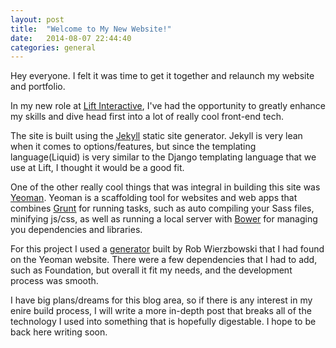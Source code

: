 ```yaml
---
layout: post
title:  "Welcome to My New Website!"
date:   2014-08-07 22:44:40
categories: general
---
```


Hey everyone. I felt it was time to get it together and relaunch my website and portfolio. 

In my new role at <a href="http://liftinteractive.com/">Lift Interactive</a>, I've had the opportunity to greatly enhance my skills and dive head first into a lot of really cool front-end tech. 

The site is built using the <a href="http://jekyllrb.com/">Jekyll</a> static site generator. Jekyll is very lean when it comes to options/features, but since the templating language(Liquid) is very similar to the Django templating language that we use at Lift, I thought it would be a good fit.

One of the other really cool things that was integral in building this site was <a href="http://yeoman.io/">Yeoman</a>. Yeoman is a scaffolding tool for websites and web apps that combines <a href="http://gruntjs.com/">Grunt</a> for running tasks, such as auto compiling your Sass files, minifying js/css, as well as running a local server with <a href="http://bower.io">Bower</a> for managing you dependencies and libraries. 

For this project I used a <a href="https://github.com/robwierzbowski/generator-jekyllrb">generator</a> built by Rob Wierzbowski that I had found on the Yeoman website. There were a few dependencies that I had to add, such as Foundation, but overall it fit my needs, and the development process was smooth. 

I have big plans/dreams for this blog area, so if there is any interest in my enire build process, I will write a more in-depth post that breaks all of the technology I used into something that is hopefully digestable. I hope to be back here writing soon.

